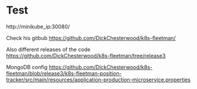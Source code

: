 

# Test 

http://minikube_ip:30080/

Check his gitbub
https://github.com/DickChesterwood/k8s-fleetman/

Also different releases of the code
https://github.com/DickChesterwood/k8s-fleetman/tree/release3


MongoDB config
https://github.com/DickChesterwood/k8s-fleetman/blob/release3/k8s-fleetman-position-tracker/src/main/resources/application-production-microservice.properties